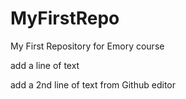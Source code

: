 # MyFirstRepo
My First Repository for Emory course

add a line of text

add a 2nd line of text from Github editor
